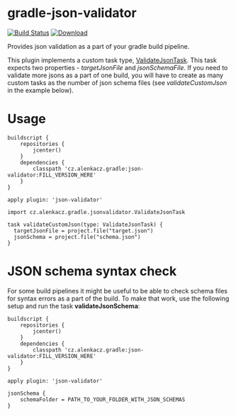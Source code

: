 # gradle-json-validator

[![Build Status](https://travis-ci.org/alenkacz/gradle-json-validator.svg)](https://travis-ci.org/alenkacz/gradle-json-validator) [ ![Download](https://api.bintray.com/packages/alenkacz/maven/gradle-json-validator/images/download.svg) ](https://bintray.com/alenkacz/maven/gradle-json-validator/_latestVersion)

Provides json validation as a part of your gradle build pipeline.

This plugin implements a custom task type, [ValidateJsonTask](https://github.com/alenkacz/gradle-json-validator/blob/master/src/main/groovy/cz/alenkacz/gradle/jsonvalidator/ValidateJsonTask.groovy). This task expects two properties - *targetJsonFile* and *jsonSchemaFile*. If you need to validate more jsons as a part of one build, you will have to create as many custom tasks as the number of json schema files (see *validateCustomJson* in the example below).

Usage
====================

	buildscript {
		repositories {
			jcenter()
		}
		dependencies {
			classpath 'cz.alenkacz.gradle:json-validator:FILL_VERSION_HERE'
		}
	}

	apply plugin: 'json-validator'
	
    import cz.alenkacz.gradle.jsonvalidator.ValidateJsonTask
    
    task validateCustomJson(type: ValidateJsonTask) {
      targetJsonFile = project.file("target.json")
      jsonSchema = project.file("schema.json")
    }

JSON schema syntax check
====================
For some build pipelines it might be useful to be able to check schema files for syntax errors as a part of the build. To make that work, use the following setup and run the task **validateJsonSchema**:


	buildscript {
		repositories {
			jcenter()
		}
		dependencies {
			classpath 'cz.alenkacz.gradle:json-validator:FILL_VERSION_HERE'
		}
	}

	apply plugin: 'json-validator'
	
    jsonSchema {
        schemaFolder = PATH_TO_YOUR_FOLDER_WITH_JSON_SCHEMAS
    }
